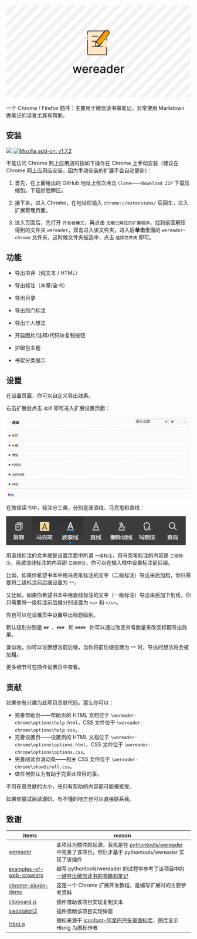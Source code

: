 ![wereader](res/README/wereader.png)

一个 Chrome / Firefox 插件：主要用于微信读书做笔记，对常使用 Markdown 做笔记的读者尤其有帮助。

## 安装

[![](https://img.shields.io/badge/Chrome%20web%20store-v2.6.6-brightgreen)](https://chrome.google.com/webstore/detail/%E5%BE%AE%E4%BF%A1%E8%AF%BB%E4%B9%A6%E7%AC%94%E8%AE%B0%E5%8A%A9%E6%89%8B/cmlenojlebcodibpdhmklglnbaghpdcg?hl=zh-CN) [![Mozilla add\-on: v1\.7\.2](https://img.shields.io/badge/Mozilla%20add--on-v1.7.2-brightgreen)](https://addons.mozilla.org/zh-CN/firefox/addon/%E5%BE%AE%E4%BF%A1%E8%AF%BB%E4%B9%A6%E7%AC%94%E8%AE%B0%E5%8A%A9%E6%89%8B/)

不能访问 Chrome 网上应用店时按如下操作在 Chrome 上手动安装（建议在 Chrome 网上应用店安装，因为手动安装的扩展不会自动更新）：

1. 首先，在上面给出的 GitHub 地址上依次点击 `Clone`——`Download ZIP` 下载压缩包。下载好后解压。

2. 接下来，进入 Chrome，在地址栏输入 `chrome://extensions/` 后回车，进入扩展管理页面。

3. 进入页面后，先打开 `开发者模式`，再点击 `加载已解压的扩展程序`，找到前面解压得到的文件夹 `wereader`，双击进入该文件夹，进入后**单击**里面的 `wereader-chrome` 文件夹，这时候文件夹被选中，点击 `选择文件夹` 即可。

## 功能

- 导出书评（纯文本 / HTML）

- 导出标注（本章/全书）

- 导出目录

- 导出热门标注

- 导出个人想法

- 开启图片/注释/代码块复制按钮

- 护眼色主题

- 书架分类展示

## 设置

在设置页面，你可以自定义导出效果。

右击扩展后点击 `选项` 即可进入扩展设置页面：

![img](res/README/options.png)

在微信读书中，标注分三类，分别是波浪线、马克笔和直线：

![mark](res/README/mark.png)

用直线标注的文本就是设置页面中所谓 `一级标注`，用马克笔标注的内容是 `二级标注`，用波浪线标注的内容即 `三级标注`，你可以在输入框中设置标注前后缀。

比如，如果你希望书本中用马克笔标注的文字（二级标注）导出来后加粗，你只需要将二级标注前后缀设置为 `**`。

又比如，如果你希望书本中用直线标注的文字（一级标注）导出来后加下划线，你只需要将一级标注前后缀分别设置为 `<u>` 和 `</u>`。

你也可以在设置页中设置导出标题级别。

默认级别分别是 `## `、`### ` 和 `#### ` 你可以通过改变井号数量来改变标题导出效果。

类似地，你可以设置想法前后缀，当你将前后缀设置为 `**` 时，导出的想法将会被加粗。

更多细节可在插件设置页中查看。

## 贡献

如果你有兴趣为此项目贡献代码，那么你可以：

- 完善帮助页——帮助页的 HTML 文档位于 `\wereader-chrome\options\help.html`，CSS 文件位于 `\wereader-chrome\options\help.css`。
- 完善设置页——设置页的 HTML 文档位于 `\wereader-chrome\options\options.html`，CSS 文件位于 `\wereader-chrome\options\options.css`。
- 完善阅读页滚动条——相关 CSS 文件位于 `\wereader-chrome\showScroll.css`。
- 做任何你认为有助于完善此项目的事。

不用在意贡献的大小，任何有帮助的内容都可能被接受。

如果你尝试阅读源码，有不懂的地方也可以直接联系我。

## 致谢

| items                                                        | reason                                                       |
| ------------------------------------------------------------ | ------------------------------------------------------------ |
| [wereader](https://github.com/arry-lee/wereader)             | 此项目为插件的起源，我先是在 [pythontools/wereader](https://github.com/liuhao326/pythontools/tree/master/wereader) 中完善了该项目，然后才基于 pythontools/wereader 实现了该插件 |
| [examples-of-web-crawlers](https://github.com/shengqiangzhang/examples-of-web-crawlers) | 编写 pythontools/wereader 的过程中参考了该项目中的[一键导出微信读书的书籍和笔记](https://github.com/shengqiangzhang/examples-of-web-crawlers/tree/master/12.%E4%B8%80%E9%94%AE%E5%AF%BC%E5%87%BA%E5%BE%AE%E4%BF%A1%E8%AF%BB%E4%B9%A6%E7%9A%84%E4%B9%A6%E7%B1%8D%E5%92%8C%E7%AC%94%E8%AE%B0) |
| [chrome-plugin-demo](https://github.com/sxei/chrome-plugin-demo) | 这是一个 Chrome 扩展开发教程，是编写扩展时的主要参考资料     |
| [clipboard.js](https://github.com/zenorocha/clipboard.js)    | 插件借助该项目实现复制文本                                   |
| [sweetalert2](https://github.com/sweetalert2/sweetalert2)    | 插件借助该项目实现弹窗                                       |
| [HbnLg](https://www.iconfont.cn/user/detail?spm=a313x.7781069.1998910419.dcc7d6115&userViewType=collections&uid=4451423) | 图标来源于 [iconfont\-阿里巴巴矢量图标库](https://www.iconfont.cn/collections/index?spm=a313x.7781069.1998910419.3)，图库显示 Hbnlg 为图标作者 |

